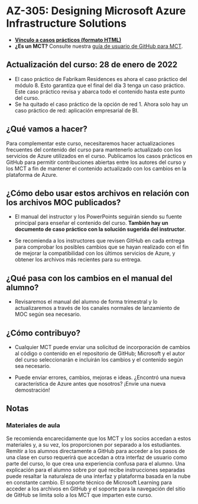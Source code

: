 # AZ-305: Designing Microsoft Azure Infrastructure Solutions

- **[Vínculo a casos prácticos (formato HTML)](https://microsoftlearning.github.io/AZ-305-DesigningMicrosoftAzureInfrastructureSolutions/)**
- **¿Es un MCT?** Consulte nuestra [guía de usuario de GitHub para MCT](https://microsoftlearning.github.io/MCT-User-Guide/).

## Actualización del curso: 28 de enero de 2022

- El caso práctico de Fabrikam Residences es ahora el caso práctico del módulo 8. Esto garantiza que el final del día 3 tenga un caso práctico. Este caso práctico revisa y abarca todo el contenido hasta este punto del curso. 
- Se ha quitado el caso práctico de la opción de red 1. Ahora solo hay un caso práctico de red: aplicación empresarial de BI. 

## ¿Qué vamos a hacer?

Para complementar este curso, necesitaremos hacer actualizaciones frecuentes del contenido del curso para mantenerlo actualizado con los servicios de Azure utilizados en el curso.  Publicamos los casos prácticos en GitHub para permitir contribuciones abiertas entre los autores del curso y los MCT a fin de mantener el contenido actualizado con los cambios en la plataforma de Azure.

## ¿Cómo debo usar estos archivos en relación con los archivos MOC publicados?

- El manual del instructor y los PowerPoints seguirán siendo su fuente principal para enseñar el contenido del curso. **También hay un documento de caso práctico con la solución sugerida del instructor**. 

- Se recomienda a los instructores que revisen GitHub en cada entrega para comprobar los posibles cambios que se hayan realizado con el fin de mejorar la compatibilidad con los últimos servicios de Azure, y obtener los archivos más recientes para su entrega.

## ¿Qué pasa con los cambios en el manual del alumno?

- Revisaremos el manual del alumno de forma trimestral y lo actualizaremos a través de los canales normales de lanzamiento de MOC según sea necesario.

## ¿Cómo contribuyo?

- Cualquier MCT puede enviar una solicitud de incorporación de cambios al código o contenido en el repositorio de GitHub; Microsoft y el autor del curso seleccionarán e incluirán los cambios y el contenido según sea necesario.

- Puede enviar errores, cambios, mejoras e ideas.  ¿Encontró una nueva característica de Azure antes que nosotros?  ¡Envíe una nueva demostración!

## Notas

### Materiales de aula

Se recomienda encarecidamente que los MCT y los socios accedan a estos materiales y, a su vez, los proporcionen por separado a los estudiantes.  Remitir a los alumnos directamente a GitHub para acceder a los pasos de una clase en curso requerirá que accedan a otra interfaz de usuario como parte del curso, lo que crea una experiencia confusa para el alumno. Una explicación para el alumno sobre por qué recibe instrucciones separadas puede resaltar la naturaleza de una interfaz y plataforma basada en la nube en constante cambio. El soporte técnico de Microsoft Learning para acceder a los archivos en GitHub y el soporte para la navegación del sitio de GitHub se limita solo a los MCT que imparten este curso.

